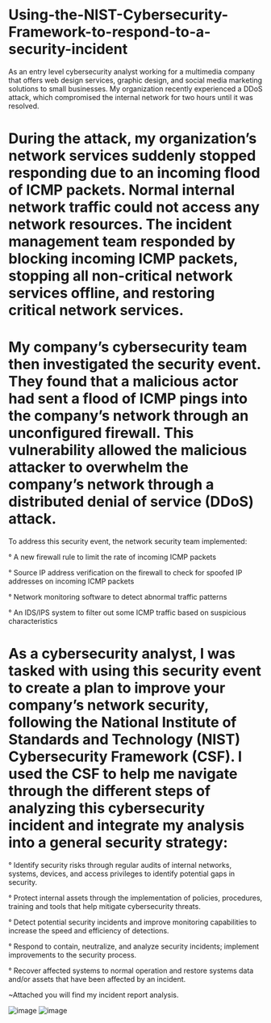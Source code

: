 # Using-the-NIST-Cybersecurity-Framework-to-respond-to-a-security-incident
As an entry level cybersecurity analyst working for a multimedia company that offers web design services, graphic design, and social media marketing solutions to small businesses. My organization recently experienced a DDoS attack, which compromised the internal network for two hours until it was resolved.

# During the attack, my organization’s network services suddenly stopped responding due to an incoming flood of ICMP packets. Normal internal network traffic could not access any network resources. The incident management team responded by blocking incoming ICMP packets, stopping all non-critical network services offline, and restoring critical network services. 

# My company’s cybersecurity team then investigated the security event. They found that a malicious actor had sent a flood of ICMP pings into the company’s network through an unconfigured firewall. This vulnerability allowed the malicious attacker to overwhelm the company’s network through a distributed denial of service (DDoS) attack. 

To address this security event, the network security team implemented: 

° A new firewall rule to limit the rate of incoming ICMP packets

° Source IP address verification on the firewall to check for spoofed IP addresses on incoming ICMP packets

° Network monitoring software to detect abnormal traffic patterns

° An IDS/IPS system to filter out some ICMP traffic based on suspicious characteristics

# As a cybersecurity analyst, I was tasked with using this security event to create a plan to improve your company’s network security, following the National Institute of Standards and Technology (NIST) Cybersecurity Framework (CSF). I used the CSF to help me navigate through the different steps of analyzing this cybersecurity incident and integrate my analysis into a general security strategy:

° Identify security risks through regular audits of internal networks, systems, devices, and access privileges to identify potential gaps in security. 

° Protect internal assets through the implementation of policies, procedures, training and tools that help mitigate cybersecurity threats. 

° Detect potential security incidents and improve monitoring capabilities to increase the speed and efficiency of detections. 

° Respond to contain, neutralize, and analyze security incidents; implement improvements to the security process. 

° Recover affected systems to normal operation and restore systems data and/or assets that have been affected by an incident. 

~Attached you will find my incident report analysis. 

![image](https://github.com/MarcoSantibanez/Using-the-NIST-Cybersecurity-Framework-to-respond-to-a-security-incident/assets/138132151/43f599ff-89e8-4ebc-840c-e6cd9c1d9389)
![image](https://github.com/MarcoSantibanez/Using-the-NIST-Cybersecurity-Framework-to-respond-to-a-security-incident/assets/138132151/98e497e5-cbcf-443b-893d-4dd17911f2cb)

